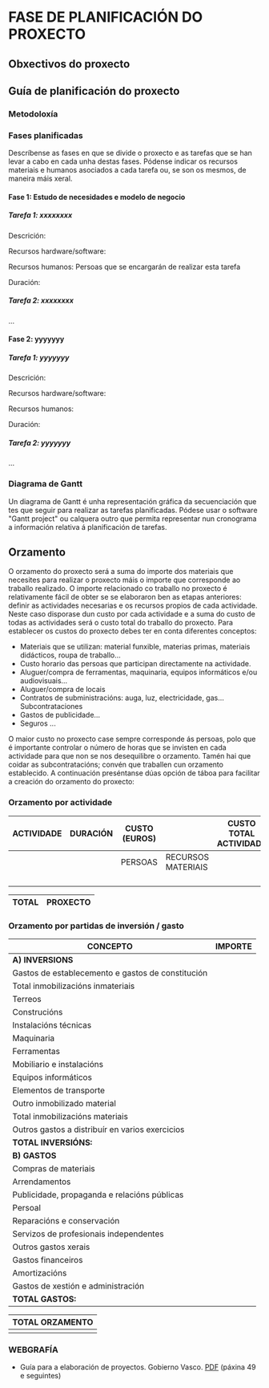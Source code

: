 # FASE DE PLANIFICACIÓN DO PROXECTO

## Obxectivos do proxecto

## Guía de planificación do proxecto

### Metodoloxía

### Fases planificadas

Descríbense as fases en que se divide o proxecto e as tarefas que se han levar a cabo en cada unha destas fases.
Pódense indicar os recursos materiais e humanos asociados a cada tarefa ou, se son os mesmos, de maneira máis xeral.

#### Fase 1: Estudo de necesidades e modelo de negocio

##### Tarefa 1: xxxxxxxx

Descrición:

Recursos hardware/software:

Recursos humanos: Persoas que se encargarán de realizar esta tarefa

Duración:

##### Tarefa 2: xxxxxxxx

...

#### Fase 2: yyyyyyy

##### Tarefa 1: yyyyyyy

Descrición:

Recursos hardware/software:

Recursos humanos:

Duración:

##### Tarefa 2: yyyyyyy

...

### Diagrama de Gantt

Un diagrama de Gantt é unha representación gráfica da secuenciación que tes que seguir para realizar as tarefas planificadas. Pódese usar o software "Gantt project" ou calquera outro que permita representar nun cronograma a información relativa á planificación de tarefas.

## Orzamento

O orzamento do proxecto será a suma do importe dos materiais que necesites para realizar o proxecto máis o importe que corresponde ao traballo realizado.
O importe relacionado co traballo no proxecto é relativamente fácil de obter se se elaboraron ben as etapas anteriores: definir as actividades necesarias e os recursos propios de cada actividade. Neste caso disporase dun custo por cada actividade e a suma do custo de todas as actividades será o custo total do traballo do proxecto.
Para establecer os custos do proxecto debes ter en conta diferentes conceptos:

- Materiais que se utilizan: material funxible, materias primas, materiais didácticos, roupa de traballo…
- Custo horario das persoas que participan directamente na actividade.
- Aluguer/compra de ferramentas, maquinaria, equipos informáticos e/ou audiovisuais…
- Aluguer/compra de locais
- Contratos de subministracións: auga, luz, electricidade, gas… Subcontrataciones
- Gastos de publicidade…
- Seguros ...

O maior custo no proxecto case sempre corresponde ás persoas, polo que é importante controlar o número de horas que se invisten en cada actividade para que non se nos desequilibre o orzamento. Tamén hai que coidar as subcontratacións; convén que traballen cun orzamento establecido.
A continuación preséntanse dúas opción de táboa para facilitar a creación do orzamento do proxecto:

### Orzamento por actividade

| ACTIVIDADE | DURACIÓN | CUSTO (EUROS) |                    | CUSTO TOTAL ACTIVIDADE |
| ---------- | -------- | ------------- | ------------------ | ---------------------- |
|            |          | PERSOAS       | RECURSOS MATERIAIS |                        |
|            |          |               |                    |                        |
|            |          |               |                    |                        |
|            |          |               |                    |                        |
|            |          |               |                    |                        |

| TOTAL | PROXECTO |
| ----- | -------- |

### Orzamento por partidas de inversión / gasto

| CONCEPTO                                          | IMPORTE |
| ------------------------------------------------- | ------- |
| **A) INVERSIONS**                                 |         |
| Gastos de establecemento e gastos de constitución |         |
| Total inmobilizacións inmateriais                 |         |
| Terreos                                           |         |
| Construcións                                      |         |
| Instalacións técnicas                             |         |
| Maquinaria                                        |         |
| Ferramentas                                       |         |
| Mobiliario e instalacións                         |         |
| Equipos informáticos                              |         |
| Elementos de transporte                           |         |
| Outro inmobilizado material                       |         |
| Total inmobilizacións materiais                   |         |
| Outros gastos a distribuír en varios exercicios   |         |
| **TOTAL INVERSIÓNS:**                             |         |
| **B) GASTOS**                                     |         |
| Compras de materiais                              |         |
| Arrendamentos                                     |         |
| Publicidade, propaganda e relacións públicas      |         |
| Persoal                                           |         |
| Reparacións e conservación                        |         |
| Servizos de profesionais independentes            |         |
| Outros gastos xerais                              |         |
| Gastos financeiros                                |         |
| Amortizacións                                     |         |
| Gastos de xestión e administración                |         |
| **TOTAL GASTOS:**                                 |         |

| TOTAL ORZAMENTO |
| --------------- |
|                 |

### WEBGRAFÍA

- Guía para a elaboración de proyectos. Gobierno Vasco. [PDF](https://www.pluralismoyconvivencia.es/upload/19/71/guia_elaboracion_proyectos_c.pdf) (páxina 49 e seguintes)
